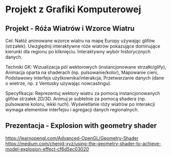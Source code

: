 # Projekt z Grafiki Komputerowej

## Projekt - Róża Wiatrów i Wzorce Wiatru

Cel: Nałóż animowane wzorce wiatru na mapę Europy używając glifów (strzałek). Uwzględnij interaktywne róże wiatrów pokazujące dominujące kierunki dla regionu po kliknięciu. Interaktywny wybór historycznych danych.

Techniki GK: Wizualizacja pól wektorowych (instancjonowane strzałki/glify), Animacja oparta na shaderach (np. pulsowanie/kolor), Mapowanie cieni, Podstawowy interfejs użytkownika/interakcja, Przetwarzanie danych (dane o wietrze, np. z Ventusky używając nowcastingu).

Specyfikacja: Reprezentuj wektory wiatru za pomocą instancjonowanych glifów strzałek 2D/3D. Animuj je subtelnie za pomocą shadera (np. pulsowanie koloru, lekki ruch). Wyświetlanie róży wiatrów po interakcji wymaga elementów interfejsu i agregacji danych regionalnych.

## Prezentacja - Explosion with geometry shader

https://learnopengl.com/Advanced-OpenGL/Geometry-Shader
https://medium.com/chenjd-xyz/using-the-geometry-shader-to-achieve-model-explosion-effect-cf6d5ec03020
